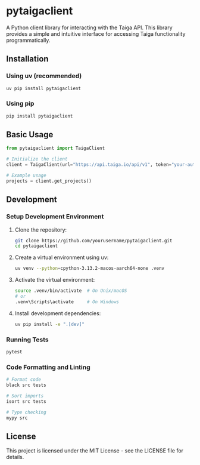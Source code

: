 # pytaigaclient

A Python client library for interacting with the Taiga API. This library provides a simple and intuitive interface for accessing Taiga functionality programmatically.

## Installation

### Using uv (recommended)

```bash
uv pip install pytaigaclient
```

### Using pip

```bash
pip install pytaigaclient
```

## Basic Usage

```python
from pytaigaclient import TaigaClient

# Initialize the client
client = TaigaClient(url="https://api.taiga.io/api/v1", token="your-auth-token")

# Example usage
projects = client.get_projects()
```

## Development

### Setup Development Environment

1. Clone the repository:
   ```bash
   git clone https://github.com/yourusername/pytaigaclient.git
   cd pytaigaclient
   ```

2. Create a virtual environment using uv:
   ```bash
   uv venv --python=cpython-3.13.2-macos-aarch64-none .venv
   ```

3. Activate the virtual environment:
   ```bash
   source .venv/bin/activate  # On Unix/macOS
   # or
   .venv\Scripts\activate     # On Windows
   ```

4. Install development dependencies:
   ```bash
   uv pip install -e ".[dev]"
   ```

### Running Tests

```bash
pytest
```

### Code Formatting and Linting

```bash
# Format code
black src tests

# Sort imports
isort src tests

# Type checking
mypy src
```

## License

This project is licensed under the MIT License - see the LICENSE file for details.

